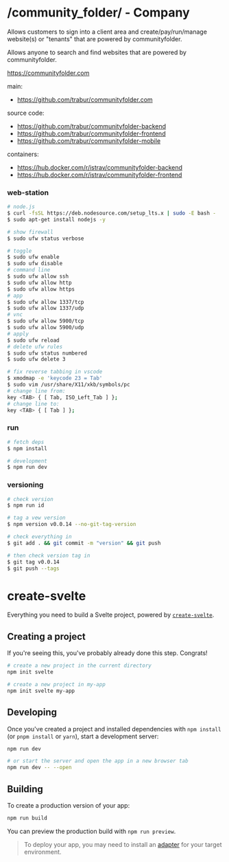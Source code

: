/community_folder/ - Company
=======
Allows customers to sign into a client area and create/pay/run/manage website(s) or "tenants" that are powered by communityfolder.

Allows anyone to search and find websites that are powered by communityfolder.

https://communityfolder.com

main:
- https://github.com/trabur/communityfolder.com

source code:
- https://github.com/trabur/communityfolder-backend
- https://github.com/trabur/communityfolder-frontend
- https://github.com/trabur/communityfolder-mobile

containers:
- https://hub.docker.com/r/istrav/communityfolder-backend
- https://hub.docker.com/r/istrav/communityfolder-frontend

### web-station
```bash
# node.js
$ curl -fsSL https://deb.nodesource.com/setup_lts.x | sudo -E bash -
$ sudo apt-get install nodejs -y

# show firewall
$ sudo ufw status verbose

# toggle
$ sudo ufw enable
$ sudo ufw disable
# command line
$ sudo ufw allow ssh
$ sudo ufw allow http
$ sudo ufw allow https
# app
$ sudo ufw allow 1337/tcp
$ sudo ufw allow 1337/udp
# vnc
$ sudo ufw allow 5900/tcp
$ sudo ufw allow 5900/udp
# apply
$ sudo ufw reload
# delete ufw rules
$ sudo ufw status numbered
$ sudo ufw delete 3

# fix reverse tabbing in vscode
$ xmodmap -e 'keycode 23 = Tab'
$ sudo vim /usr/share/X11/xkb/symbols/pc
# change line from:
key <TAB> { [ Tab, ISO_Left_Tab ] };
# change line to:
key <TAB> { [ Tab ] };
```

### run
```bash
# fetch deps
$ npm install

# development
$ npm run dev
```

### versioning
```bash
# check version
$ npm run id

# tag a vew version
$ npm version v0.0.14 --no-git-tag-version

# check everything in
$ git add . && git commit -m "version" && git push

# then check version tag in
$ git tag v0.0.14
$ git push --tags
```

# create-svelte

Everything you need to build a Svelte project, powered by [`create-svelte`](https://github.com/sveltejs/kit/tree/master/packages/create-svelte).

## Creating a project

If you're seeing this, you've probably already done this step. Congrats!

```bash
# create a new project in the current directory
npm init svelte

# create a new project in my-app
npm init svelte my-app
```

## Developing

Once you've created a project and installed dependencies with `npm install` (or `pnpm install` or `yarn`), start a development server:

```bash
npm run dev

# or start the server and open the app in a new browser tab
npm run dev -- --open
```

## Building

To create a production version of your app:

```bash
npm run build
```

You can preview the production build with `npm run preview`.

> To deploy your app, you may need to install an [adapter](https://kit.svelte.dev/docs/adapters) for your target environment.
